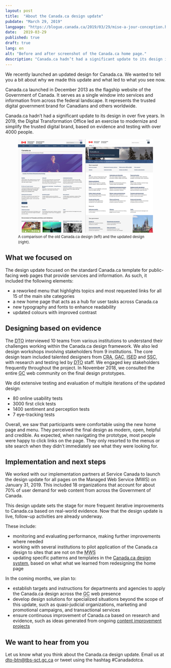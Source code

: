 ```yaml
---
layout: post
title:  "About the Canada.ca design update"
pubdate: "March 29, 2019"
langpage: "https://blogue.canada.ca/2019/03/29/mise-a-jour-conception.html"
date:   2019-03-29
published: true
draft: true
lang: en
alt: "Before and after screenshot of the Canada.ca home page."
description: "Canada.ca hadn’t had a significant update to its design in over five years. In 2019, the Digital Transformation Office led an exercise to modernize and simplify the trusted digital brand, based on evidence and testing with over 4000 people."
---
```


We recently launched an updated design for Canada.ca. We wanted to tell you a bit about why we made this update and what led to what you see now.

Canada.ca launched in December 2013 as the flagship website of the Government of Canada. It serves as a single window into services and information from across the federal landscape. It represents the trusted digital government brand for Canadians and others worldwide.

Canada.ca hadn’t had a significant update to its design in over five years. In 2019, the Digital Transformation Office led an exercise to modernize and simplify the trusted digital brand, based on evidence and testing with over 4000 people.

<figure>
<img class="img-responsive border" alt="Before and after image of the Canada.ca homepage"
src="/images/design-refresh/before-after-refresh.jpg"/>

<figcaption><small>A comparison of the old Canada.ca design (left) and the updated design (right).</small></figcaption>

</figure>

## What we focused on ##

The design update focused on the standard Canada.ca template for public-facing web pages that provide services and information. As such, it included the following elements:

* a reworked menu that highlights topics and most requested links for all 15 of the main site categories
* a new home page that acts as a hub for user tasks across Canada.ca
* new typography and fonts to enhance readability
* updated colours with improved contrast


## Designing based on evidence ##

The <abbr title="Digital Transformation Office">DTO</abbr> interviewed 10 teams from various institutions to understand their challenges working within the Canada.ca design framework. We also led design workshops involving stakeholders from 9 institutions. The core design team included talented designers from <abbr title="Canada Revenue Agency">CRA</abbr>, <abbr title="Global Affairs Canada">GAC</abbr>, <abbr title="Innovation, Science and Economic Development Canada">ISED</abbr> and <abbr title="Shared Services Canada">SSC</abbr>, with research and testing led by <abbr title="Digital Transformation Office">DTO</abbr> staff. We engaged key stakeholders frequently throughout the project. In November 2018, we consulted the entire <abbr title="Government of Canada">GC</abbr> web community on the final design prototypes.

We did extensive testing and evaluation of multiple iterations of the updated design:

* 80 online usability tests
* 3000 first click tests
* 1400 sentiment and perception tests
* 7 eye-tracking tests

Overall, we saw that participants were comfortable using the new home page and menu. They perceived the final design as modern, open, helpful and credible. As expected, when navigating the prototype, most people were happy to click links on the page. They only resorted to the menus or site search when they didn’t immediately see what they were looking for.


## Implementation and next steps ##
We worked with our implementation partners at Service Canada to launch the design update for all pages on the Managed Web Service (MWS) on January 31, 2019. This included 18 organizations that account for about 70% of user demand for web content from across the Government of Canada.

This design update sets the stage for more frequent iterative improvements to Canada.ca based on real-world evidence. Now that the design update is live, follow-up activities are already underway.

These include:

* monitoring and evaluating performance, making further improvements where needed
* working with several institutions to pilot application of the Canada.ca design to sites that are not on the <abbr title="Managed Web Service"> MWS</abbr>
* updating specific patterns and templates in the <a href="https://www.canada.ca/en/government/about/design-system.html">Canada.ca design system</a>, based on what what we learned from redesigning the home page

In the coming months, we plan to:

* establish targets and instructions for departments and agencies to apply the Canada.ca design across the <abbr title="Government of Canada">GC</abbr> web presence
* develop design solutions for specialized situations beyond the scope of this update, such as quasi-judicial organizations, marketing and promotional campaigns, and transactional services
* ensure continuous improvement of Canada.ca based on research and evidence, such as ideas generated from ongoing <a href="https://blog.canada.ca/pages/project-overview.html">content improvement projects</a>


## We want to hear from you ##
Let us know what you think about the Canada.ca design update. Email us at [dto-btn@tbs-sct.gc.ca](mailto:dto-btn@tbs-sct.gc.ca) or tweet using the hashtag #Canadadotca.
